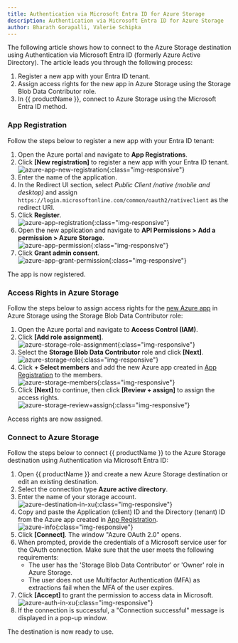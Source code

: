```yaml
---
title: Authentication via Microsoft Entra ID for Azure Storage
description: Authentication via Microsoft Entra ID for Azure Storage
author: Bharath Gorapalli, Valerie Schipka
---
```


The following article shows how to connect to the Azure Storage destination using Authentication via Microsoft Entra ID (formerly Azure Active Directory).
The article leads you through the following process:

1. Register a new app with your Entra ID tenant.
2. Assign access rights for the new app in Azure Storage using the Storage Blob Data Contributor role.
3. In {{ productName }}, connect to Azure Storage using the Microsoft Entra ID method.

### App Registration

Follow the steps below to register a new app with your Entra ID tenant:

1. Open the Azure portal and navigate to **App Registrations**.
2. Click **[New registration]** to register a new app with your Entra ID tenant. <br>
![azure-app-new-registration](../assets/images/articles/xu/azure-storage/azure-app-new-registration.png){:class="img-responsive"}
3. Enter the name of the application.
4. In the Redirect UI section, select *Public Client /native (mobile and desktop)* and assign `https://login.microsoftonline.com/common/oauth2/nativeclient` as the redirect URI.
5. Click **Register**.<br>
![azure-app-registration](../assets/images/articles/xu/azure-storage/azure-app-registration.png){:class="img-responsive"}
6. Open the new application and navigate to **API Permissions > Add a permission > Azure Storage**.<br>
![azure-app-permission](../assets/images/articles/xu/azure-storage/azure-app-permission.png){:class="img-responsive"}
7. Click **Grant admin consent**.<br>
![azure-app-grant-permission](../assets/images/articles/xu/azure-storage/azure-app-grant-permission.png){:class="img-responsive"}

The app is now registered.

### Access Rights in Azure Storage

Follow the steps below to assign access rights for the [new Azure app](#app-registration) in Azure Storage using the Storage Blob Data Contributor role:

1. Open the Azure portal and navigate to **Access Control (IAM)**. 
2. Click **[Add role assignment]**.<br>
![azure-storage-role-assignment](../assets/images/articles/xu/azure-storage/azure-storage-role-assignment.png){:class="img-responsive"}
3. Select the **Storage Blob Data Contributor** role and click **[Next]**. <br>
![azure-storage-role](../assets/images/articles/xu/azure-storage/azure-storage-role.png){:class="img-responsive"}
4. Click **+ Select members** and add the new Azure app created in [App Registration](#app-registration) to the members.<br>
![azure-storage-members](../assets/images/articles/xu/azure-storage/azure-storage-members.png){:class="img-responsive"}
5. Click **[Next]** to continue, then click **[Review + assign]** to assign the access rights.<br>
![azure-storage-review+assign](../assets/images/articles/xu/azure-storage/azure-storage-review+assign.png){:class="img-responsive"}

Access rights are now assigned.

### Connect to Azure Storage

Follow the steps below to connect {{ productName }} to the Azure Storage destination using Authentication via Microsoft Entra ID:

1. Open {{ productName }} and create a new Azure Storage destination or edit an existing destination.
2. Select the connection type **Azure active directory**. 
3. Enter the name of your storage account.<br>
![azure-destination-in-xu](../assets/images/articles/xu/azure-storage/azure-destination-in-xu.png){:class="img-responsive"}
4. Copy and paste the Application (client) ID and the Directory (tenant) ID from the Azure app created in [App Registration](#app-registration).<br>
![azure-info](../assets/images/articles/xu/azure-storage/azure-info.png){:class="img-responsive"}
5. Click **[Connect]**. The window "Azure OAuth 2.0" opens.
6. When prompted, provide the credentials of a Microsoft service user for the OAuth connection. 
Make sure that the user meets the following requirements:
	- The user has the 'Storage Blob Data Contributor' or 'Owner' role in Azure Storage.
	- The user does not use Multifactor Authentication (MFA) as extractions fail when the MFA of the user expires.
7. Click **[Accept]** to grant the permission to access data in Microsoft. <br>
![azure-auth-in-xu](../assets/images/articles/xu/azure-storage/azure-auth-in-xu.png){:class="img-responsive"}
8. If the connection is successful, a "Connection successful" message is displayed in a pop-up window.

The destination is now ready to use.